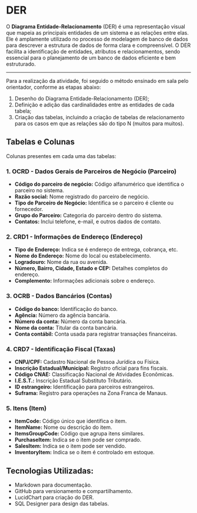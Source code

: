 # DER 

O **Diagrama Entidade-Relacionamento** (DER) é uma representação visual que mapeia as principais entidades de um sistema e as relações entre elas. Ele é amplamente utilizado no processo de modelagem de banco de dados para descrever a estrutura de dados de forma clara e compreensível. O DER facilita a identificação de entidades, atributos e relacionamentos, sendo essencial para o planejamento de um banco de dados eficiente e bem estruturado.

---

Para a realização da atividade, foi seguido o método ensinado em sala pelo orientador, conforme as etapas abaixo:

1. Desenho do Diagrama Entidade-Relacionamento (DER);
2. Definição e adição das cardinalidades entre as entidades de cada tabela;
3. Criação das tabelas, incluindo a criação de tabelas de relacionamento para os casos em que as relações são do tipo N
(muitos para muitos).

## Tabelas e Colunas

Colunas presentes em cada uma das tabelas:

### 1. **OCRD - Dados Gerais de Parceiros de Negócio (Parceiro)**
   - **Código do parceiro de negócio:** Código alfanumérico que identifica o parceiro no sistema.
   - **Razão social:** Nome registrado do parceiro de negócio.
   - **Tipo de Parceiro de Negócio:** Identifica se o parceiro é cliente ou fornecedor.
   - **Grupo do Parceiro:** Categoria do parceiro dentro do sistema.
   - **Contatos:** Inclui telefone, e-mail, e outros dados de contato.

### 2. **CRD1 - Informações de Endereço (Endereço)**
   - **Tipo de Endereço:** Indica se é endereço de entrega, cobrança, etc.
   - **Nome do Endereço:** Nome do local ou estabelecimento.
   - **Logradouro:** Nome da rua ou avenida.
   - **Número, Bairro, Cidade, Estado e CEP:** Detalhes completos do endereço.
   - **Complemento:** Informações adicionais sobre o endereço.

### 3. **OCRB - Dados Bancários (Contas)**
   - **Código do banco:** Identificação do banco.
   - **Agência:** Número da agência bancária.
   - **Número da conta:** Número da conta bancária.
   - **Nome da conta:** Titular da conta bancária.
   - **Conta contábil:** Conta usada para registrar transações financeiras.

### 4. **CRD7 - Identificação Fiscal (Taxas)**
   - **CNPJ/CPF:** Cadastro Nacional de Pessoa Jurídica ou Física.
   - **Inscrição Estadual/Municipal:** Registro oficial para fins fiscais.
   - **Código CNAE:** Classificação Nacional de Atividades Econômicas.
   - **I.E.S.T.:** Inscrição Estadual Substituto Tributário.
   - **ID estrangeiro:** Identificação para parceiros estrangeiros.
   - **Suframa:** Registro para operações na Zona Franca de Manaus.

### 5. **Itens (Item)**
   - **ItemCode:** Código único que identifica o item.
   - **ItemName:** Nome ou descrição do item.
   - **ItemsGroupCode:** Código que agrupa itens similares.
   - **PurchaseItem:** Indica se o item pode ser comprado.
   - **SalesItem:** Indica se o item pode ser vendido.
   - **InventoryItem:** Indica se o item é controlado em estoque.


## Tecnologias Utilizadas:
- Markdown para documentação.
- GitHub para versionamento e compartilhamento.
- LucidChart para criação do DER.
- SQL Designer para design das tabelas.